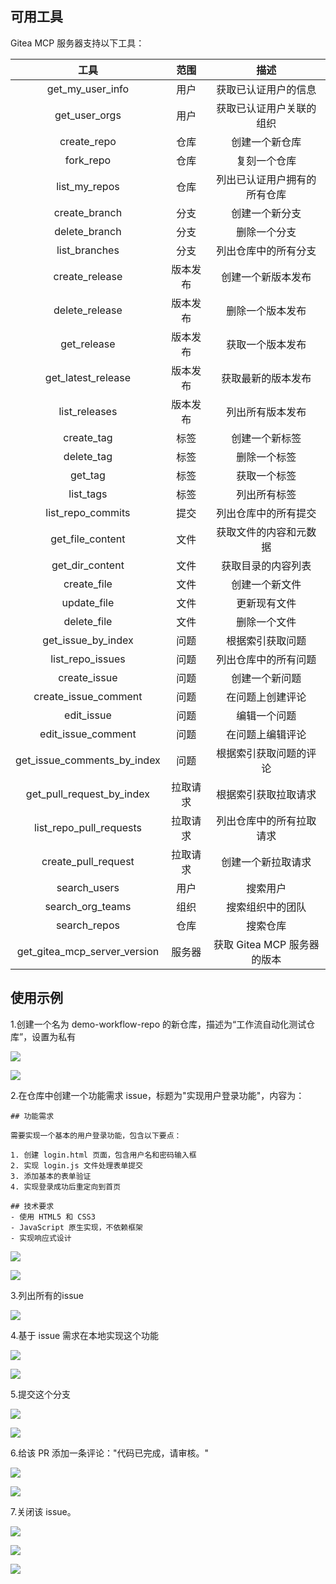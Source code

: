 ## 可用工具

Gitea MCP 服务器支持以下工具：

|             工具             |   范围   |             描述             |
| :--------------------------: | :------: | :--------------------------: |
|       get_my_user_info       |   用户   |     获取已认证用户的信息     |
|        get_user_orgs         |   用户   |   获取已认证用户关联的组织   |
|         create_repo          |   仓库   |        创建一个新仓库        |
|          fork_repo           |   仓库   |         复刻一个仓库         |
|        list_my_repos         |   仓库   | 列出已认证用户拥有的所有仓库 |
|        create_branch         |   分支   |        创建一个新分支        |
|        delete_branch         |   分支   |         删除一个分支         |
|        list_branches         |   分支   |     列出仓库中的所有分支     |
|        create_release        | 版本发布 |      创建一个新版本发布      |
|        delete_release        | 版本发布 |       删除一个版本发布       |
|         get_release          | 版本发布 |       获取一个版本发布       |
|      get_latest_release      | 版本发布 |      获取最新的版本发布      |
|        list_releases         | 版本发布 |       列出所有版本发布       |
|          create_tag          |   标签   |        创建一个新标签        |
|          delete_tag          |   标签   |         删除一个标签         |
|           get_tag            |   标签   |         获取一个标签         |
|          list_tags           |   标签   |         列出所有标签         |
|      list_repo_commits       |   提交   |     列出仓库中的所有提交     |
|       get_file_content       |   文件   |    获取文件的内容和元数据    |
|       get_dir_content        |   文件   |      获取目录的内容列表      |
|         create_file          |   文件   |        创建一个新文件        |
|         update_file          |   文件   |         更新现有文件         |
|         delete_file          |   文件   |         删除一个文件         |
|      get_issue_by_index      |   问题   |       根据索引获取问题       |
|       list_repo_issues       |   问题   |     列出仓库中的所有问题     |
|         create_issue         |   问题   |        创建一个新问题        |
|     create_issue_comment     |   问题   |       在问题上创建评论       |
|          edit_issue          |   问题   |         编辑一个问题         |
|      edit_issue_comment      |   问题   |       在问题上编辑评论       |
| get_issue_comments_by_index  |   问题   |    根据索引获取问题的评论    |
|  get_pull_request_by_index   | 拉取请求 |     根据索引获取拉取请求     |
|   list_repo_pull_requests    | 拉取请求 |   列出仓库中的所有拉取请求   |
|     create_pull_request      | 拉取请求 |      创建一个新拉取请求      |
|         search_users         |   用户   |           搜索用户           |
|       search_org_teams       |   组织   |       搜索组织中的团队       |
|         search_repos         |   仓库   |           搜索仓库           |
| get_gitea_mcp_server_version |  服务器  | 获取 Gitea MCP 服务器的版本  |

## 使用示例

1.创建一个名为 demo-workflow-repo 的新仓库，描述为“工作流自动化测试仓库”，设置为私有

![](img\ex-1.png)

![](img\ex-2.png)

2.在仓库中创建一个功能需求 issue，标题为"实现用户登录功能"，内容为：

```
## 功能需求

需要实现一个基本的用户登录功能，包含以下要点：

1. 创建 login.html 页面，包含用户名和密码输入框
2. 实现 login.js 文件处理表单提交
3. 添加基本的表单验证
4. 实现登录成功后重定向到首页

## 技术要求
- 使用 HTML5 和 CSS3
- JavaScript 原生实现，不依赖框架
- 实现响应式设计

```

![](img\ex-3.png)

![](img\ex-4.png)

3.列出所有的issue

![](img\ex-5.png)

4.基于 issue 需求在本地实现这个功能

![](img\ex-6.png)

![](img\ex-7.png)

5.提交这个分支

![](img\ex-8.png)

![](img\ex-9.png)

6.给该 PR 添加一条评论："代码已完成，请审核。"

![](img\ex-10.png)

![](img\ex-11.png)

7.关闭该 issue。

![](img\ex-12.png)

![](img\ex-13.png)

![](C:\Users\11868\Desktop\组会\7-16-9.png)

